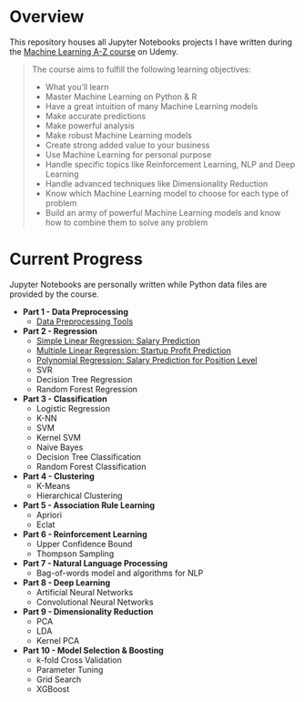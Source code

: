# Overview

This repository houses all Jupyter Notebooks projects I have written during the [Machine Learning A-Z course](https://www.udemy.com/course/machinelearning/) on Udemy.

>The course aims to fulfill the following learning objectives:
>
>- What you’ll learn
>- Master Machine Learning on Python & R
>- Have a great intuition of many Machine Learning models
>- Make accurate predictions
>- Make powerful analysis
>- Make robust Machine Learning models
>- Create strong added value to your business
>- Use Machine Learning for personal purpose
>- Handle specific topics like Reinforcement Learning, NLP and Deep Learning
>- Handle advanced techniques like Dimensionality Reduction
>- Know which Machine Learning model to choose for each type of problem
>- Build an army of powerful Machine Learning models and know how to combine them to solve any problem

# Current Progress

Jupyter Notebooks are personally written while Python data files are provided by the course.

- **Part 1 - Data Preprocessing** 
  - [Data Preprocessing Tools](https://github.com/marilynyi/machine-learning-a-z/blob/main/01-data-preprocessing/01_data_preprocessing_tools.ipynb) 
- **Part 2 - Regression**
  - [Simple Linear Regression: Salary Prediction](https://github.com/marilynyi/machine-learning-a-z/blob/main/02-regression/02_01_simple_linear_regression/salary_prediction.ipynb) 
  - [Multiple Linear Regression: Startup Profit Prediction](https://github.com/marilynyi/machine-learning-a-z/blob/main/02-regression/02_02_multiple_linear_regression/profit-prediction-of-startup.ipynb) 
  - [Polynomial Regression: Salary Prediction for Position Level](https://github.com/marilynyi/machine-learning-a-z/blob.main/02_regression/02_03_polynomial_regression/salary_prediction_for_position_level.ipynb)
  - SVR
  - Decision Tree Regression
  - Random Forest Regression
- **Part 3 - Classification** 
  - Logistic Regression
  - K-NN
  - SVM
  - Kernel SVM
  - Naive Bayes
  - Decision Tree Classification
  - Random Forest Classification
- **Part 4 - Clustering**
  - K-Means
  - Hierarchical Clustering
- **Part 5 - Association Rule Learning**
  - Apriori
  - Eclat
- **Part 6 - Reinforcement Learning**
  - Upper Confidence Bound
  - Thompson Sampling
- **Part 7 - Natural Language Processing**
  - Bag-of-words model and algorithms for NLP
- **Part 8 - Deep Learning**
  - Artificial Neural Networks
  - Convolutional Neural Networks
- **Part 9 - Dimensionality Reduction**
  - PCA
  - LDA
  - Kernel PCA
- **Part 10 - Model Selection & Boosting**
  - k-fold Cross Validation
  - Parameter Tuning
  - Grid Search
  - XGBoost
